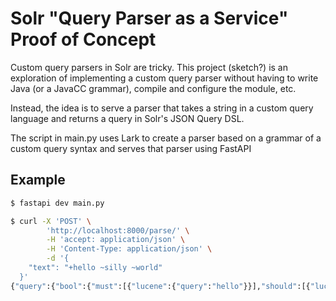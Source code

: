 # Solr "Query Parser as a Service" Proof of Concept

Custom query parsers in Solr are tricky. This project (sketch?) is an exploration of implementing a custom query parser without having to write Java (or a JavaCC grammar), compile and configure the module, etc.

Instead, the idea is to serve a parser that takes a string in a custom query language and returns a query in Solr's JSON Query DSL.

The script in main.py uses Lark to create a parser based on a grammar of a custom query syntax and serves that parser using FastAPI

## Example

```bash
$ fastapi dev main.py
```

```bash
$ curl -X 'POST' \
        'http://localhost:8000/parse/' \
        -H 'accept: application/json' \
        -H 'Content-Type: application/json' \
        -d '{
    "text": "+hello ~silly ~world"
  }'
{"query":{"bool":{"must":[{"lucene":{"query":"hello"}}],"should":[{"lucene":{"query":"silly"}},{"lucene":{"query":"world"}}]}}}
```
